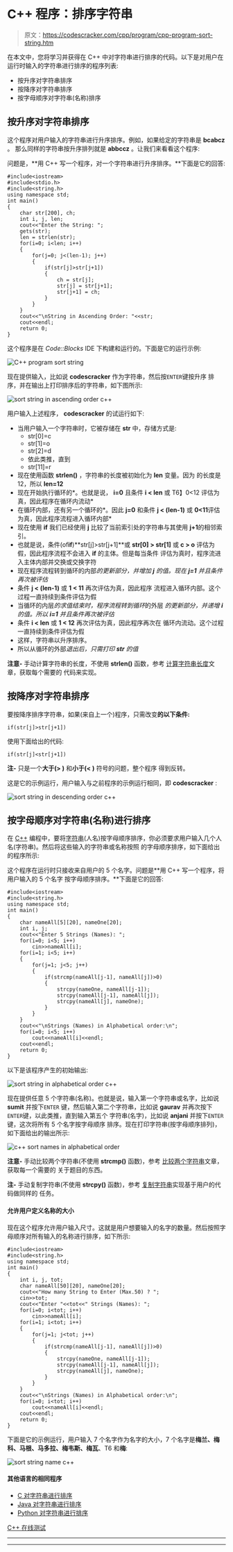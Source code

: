 # C++ 程序：排序字符串

> 原文：<https://codescracker.com/cpp/program/cpp-program-sort-string.htm>

在本文中，您将学习并获得在 C++ 中对字符串进行排序的代码。以下是对用户在运行时输入的字符串进行排序的程序列表:

*   按升序对字符串排序
*   按降序对字符串排序
*   按字母顺序对字符串(名称)排序

## 按升序对字符串排序

这个程序对用户输入的字符串进行升序排序。例如，如果给定的字符串是 **bcabcz** 。 那么同样的字符串按升序排列就是 **abbccz** 。让我们来看看这个程序:

问题是，**用 C++ 写一个程序，对一个字符串进行升序排序。**下面是它的回答:

```
#include<iostream>
#include<stdio.h>
#include<string.h>
using namespace std;
int main()
{
    char str[200], ch;
    int i, j, len;
    cout<<"Enter the String: ";
    gets(str);
    len = strlen(str);
    for(i=0; i<len; i++)
    {
        for(j=0; j<(len-1); j++)
        {
            if(str[j]>str[j+1])
            {
                ch = str[j];
                str[j] = str[j+1];
                str[j+1] = ch;
            }
        }
    }
    cout<<"\nString in Ascending Order: "<<str;
    cout<<endl;
    return 0;
}
```

这个程序是在 *Code::Blocks* IDE 下构建和运行的。下面是它的运行示例:

![C++ program sort string](img/7c43da3778cd1d44775d2fa2aeafe0da.png)

现在提供输入，比如说 **codescracker** 作为字符串，然后按`ENTER`键按升序 排序，并在输出上打印排序后的字符串，如下图所示:

![sort string in ascending order c++](img/f773085250253eca25bb4f996d02ffd8.png)

用户输入上述程序， **codescracker** 的试运行如下:

*   当用户输入一个字符串时，它被存储在 **str** 中，存储方式是:
    *   str[0]=c
    *   str[1]=o
    *   str[2]=d
    *   依此类推，直到
    *   str[11]=r
*   现在使用函数 **strlen()** ，字符串的长度被初始化为 **len** 变量。因为 的长度是 12，所以 **len=12**
*   现在开始执行循环的*。也就是说， **i=0** 且条件 **i < len** 或 T6】0<12 评估为真，因此程序在循环内流动*
*   在循环内部，还有另一个循环的*。因此 **j=0** 和条件 **j < (len-1)** 或 **0<11**评估为真，因此程序流程进入循环内部*
*   现在使用 **if** 我们已经使用 **j** 比较了当前索引处的字符串与其使用 **j+1**的相邻索引。
*   也就是说，条件(of**if**)**str[j]>str[j+1]**或 **str[0] > str[1]** 或 **c > o** 评估为假，因此程序流程不会进入 **if** 的主体。但是每当条件 评估为真时，程序流进入主体内部并交换或交换字符
*   现在程序流程转到循环的内部*的更新部分，并增加 **j** 的值。现在 **j=1** 并且条件再次被评估*
*   条件 **j < (len-1)** 或 **1 < 11** 再次评估为真，因此程序 流程进入循环内部。这个过程一直持续到条件评估为假
*   当循环的内层*的求值结束时，程序流程转到循环*的外层 *的更新部分，并递增 **i** 的值。所以 **i=1** 并且条件再次被评估*
*   条件 **i < len** 或 **1 < 12** 再次评估为真，因此程序再次在 循环内流动。这个过程一直持续到条件评估为假
*   这样，字符串以升序排序。
*   所以从循环的外部*退出后，只需打印 **str** 的值*

**注意-** 手动计算字符串的长度，不使用 **strlen()** 函数，参考 [计算字符串长度](/cpp/program/cpp-program-find-length-of-string.htm)文章，获取每个需要的 代码来实现。

## 按降序对字符串排序

要按降序排序字符串，如果(来自上一个)程序，只需改变**的以下条件:**

```
if(str[j]>str[j+1])
```

使用下面给出的代码:

```
if(str[j]<str[j+1])
```

**注-** 只是一个**大于(> )** 和**小于(< )** 符号的问题，整个程序 得到反转。

这是它的示例运行，用户输入与之前程序的示例运行相同，即 **codescracker** :

![sort string in descending order c++](img/57b41c77cfd3709e402be6bbf1692206.png)

## 按字母顺序对字符串(名称)进行排序

在 [C++](/cpp/index.htm) 编程中，要将[字符串](/cpp/cpp-strings.htm)(人名)按字母顺序排序，你必须要求用户输入几个人名(字符串)。然后将这些输入的字符串或名称按照 的字母顺序排序，如下面给出的程序所示:

这个程序在运行时只接收来自用户的 5 个名字。问题是**用 C++ 写一个程序，将用户输入的 5 个名字 按字母顺序排序。**下面是它的回答:

```
#include<iostream>
#include<string.h>
using namespace std;
int main()
{
    char nameAll[5][20], nameOne[20];
    int i, j;
    cout<<"Enter 5 Strings (Names): ";
    for(i=0; i<5; i++)
        cin>>nameAll[i];
    for(i=1; i<5; i++)
    {
        for(j=1; j<5; j++)
        {
            if(strcmp(nameAll[j-1], nameAll[j])>0)
            {
                strcpy(nameOne, nameAll[j-1]);
                strcpy(nameAll[j-1], nameAll[j]);
                strcpy(nameAll[j], nameOne);
            }
        }
    }
    cout<<"\nStrings (Names) in Alphabetical order:\n";
    for(i=0; i<5; i++)
        cout<<nameAll[i]<<endl;
    cout<<endl;
    return 0;
}
```

以下是该程序产生的初始输出:

![sort string in alphabetical order c++](img/0400be29ffd2406eba7b95a1c4dcc519.png)

现在提供任意 5 个字符串(名称)。也就是说，输入第一个字符串或名字，比如说 **sumit** 并按下`ENTER` 键，然后输入第二个字符串，比如说 **gaurav** 并再次按下`ENTER`键，以此类推，直到输入第五个 字符串(名字)，比如说 **anjani** 并按下`ENTER`键，这次将所有 5 个名字按字母顺序 排序。现在打印字符串(按字母顺序排列)，如下面给出的输出所示:

![c++ sort names in alphabetical order](img/5d34d5c339f163da216d4c3bb3fba7d3.png)

**注意-** 手动比较两个字符串(不使用 **strcmp()** 函数)，参考 [比较两个字符串](/cpp/program/cpp-program-compare-two-string.htm)文章，获取每一个需要的 关于题目的东西。

**注-** 手动复制字符串(不使用 **strcpy()** 函数)，参考 [复制字符串](/cpp/program/cpp-program-copy-string.htm)实现基于用户的代码做同样的 任务。

#### 允许用户定义名称的大小

现在这个程序允许用户输入尺寸。这就是用户想要输入的名字的数量。然后按照字母顺序对所有输入的名称进行排序，如下所示:

```
#include<iostream>
#include<string.h>
using namespace std;
int main()
{
    int i, j, tot;
    char nameAll[50][20], nameOne[20];
    cout<<"How many String to Enter (Max.50) ? ";
    cin>>tot;
    cout<<"Enter "<<tot<<" Strings (Names): ";
    for(i=0; i<tot; i++)
        cin>>nameAll[i];
    for(i=1; i<tot; i++)
    {
        for(j=1; j<tot; j++)
        {
            if(strcmp(nameAll[j-1], nameAll[j])>0)
            {
                strcpy(nameOne, nameAll[j-1]);
                strcpy(nameAll[j-1], nameAll[j]);
                strcpy(nameAll[j], nameOne);
            }
        }
    }
    cout<<"\nStrings (Names) in Alphabetical order:\n";
    for(i=0; i<tot; i++)
        cout<<nameAll[i]<<endl;
    cout<<endl;
    return 0;
}
```

下面是它的示例运行，用户输入 7 个名字作为名字的大小，7 个名字是**梅兰、梅科、马根、马多拉、梅韦斯、梅瓦**、T6 和**梅**:

![sort string name c++](img/20542a2597b26d2f8292423c96adb43b.png)

#### 其他语言的相同程序

*   [C 对字符串进行排序](/c/program/c-program-sort-string.htm)
*   [Java 对字符串进行排序](/java/program/java-program-sort-string.htm)
*   [Python 对字符串进行排序](/python/program/python-program-sort-string-in-alphabetical-order.htm)

[C++ 在线测试](/exam/showtest.php?subid=3)

* * *

* * *